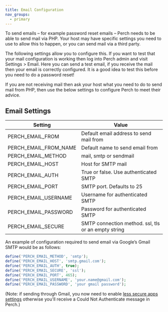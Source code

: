 ```yaml
---
title: Email Configuration
nav_groups:
  - primary
---
```


To send emails – for example password reset emails – Perch needs to be able to send mail via PHP. Your host may have specific settings you need to use to allow this to happen, or you can send mail via a third party.

The following settings allow you to configure this. If you want to test that your mail configuration is working then log into Perch admin and visit Settings > Email. Here you can send a test email, if you receive the mail then your email is correctly configured. It is a good idea to test this before you need to do a password reset!

If you are not receiving mail then ask your host what you need to do to send mail from PHP, then use the below settings to configure Perch to meet their advice.

## Email Settings

|Setting|Value|
|-|-|
|PERCH_EMAIL_FROM|Default email address to send mail from|
|PERCH_EMAIL_FROM_NAME|Default name to send email from|
|PERCH_EMAIL_METHOD|mail, smtp or sendmail|
|PERCH_EMAIL_HOST|Host for SMTP mail|
|PERCH_EMAIL_AUTH|True or false. Use authenticated SMTP|
|PERCH_EMAIL_PORT|SMTP port. Defaults to 25|
|PERCH_EMAIL_USERNAME|Username for authenticated SMTP|
|PERCH_EMAIL_PASSWORD|Password for authenticated SMTP|
|PERCH_EMAIL_SECURE|SMTP connection method. ssl, tls or an empty string|

An example of configuration required to send email via Google’s Gmail SMTP would be as follows:

```php
define('PERCH_EMAIL_METHOD', 'smtp');
define('PERCH_EMAIL_HOST', 'smtp.gmail.com');
define('PERCH_EMAIL_AUTH', true);
define('PERCH_EMAIL_SECURE', 'ssl');
define('PERCH_EMAIL_PORT', 465);
define('PERCH_EMAIL_USERNAME', 'your.name@gmail.com');
define('PERCH_EMAIL_PASSWORD', 'your gmail password');
```

(Note: if sending through Gmail, you now need to enable [less secure apps settings](https://www.google.com/settings/security/lesssecureapps) otherwise you'll receive a Could Not Authenticate message in Perch.)
